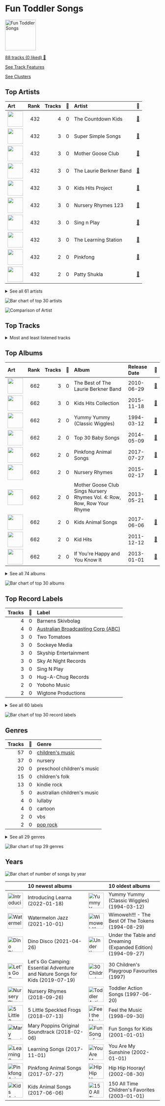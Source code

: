 # Fun Toddler Songs 


<img src="https://mosaic.scdn.co/640/ab67616d00001e0211723f2867f29b2134ae47e4ab67616d00001e023f2034fe03bd77f82505b22fab67616d00001e02753900d289aba6025c30c292ab67616d00001e02bb821140428429af1f89c674" alt="Fun Toddler Songs " width="100" />

[88 tracks (0 liked) 🔗](https://open.spotify.com/playlist/1ogG7mnh0B6FOakC1NSNKF)

[See Track Features](audio_features.md)

[See Clusters](clusters/overview.md)

## Top Artists

| Art | Rank | Tracks | 💚 | Artist | 🔗 |
|:---|---:|---:|---:|:---|:---|
| <img src="https://i.scdn.co/image/ab6761610000e5ebf13231f714ebcea3a7da6743" alt="" width="50" /> | 432 | 4 | 0 | The Countdown Kids | [🔗](https://open.spotify.com/artist/6PZYFmF3PH6cOREAzfXiAL) |
| <img src="https://i.scdn.co/image/ab6761610000e5eb47e877323b9ed3e02aad1499" alt="" width="50" /> | 432 | 3 | 0 | Super Simple Songs | [🔗](https://open.spotify.com/artist/7CdGfkCRgPhElnqy3HPJ4a) |
| <img src="https://i.scdn.co/image/ab6761610000e5eb5f18754304aba19e14838240" alt="" width="50" /> | 432 | 3 | 0 | Mother Goose Club | [🔗](https://open.spotify.com/artist/6h76MLMaPUoWVPC7VnEw86) |
| <img src="https://i.scdn.co/image/ab6761610000e5ebf16b05c7ec0d1f80b3a12bbb" alt="" width="50" /> | 432 | 3 | 0 | The Laurie Berkner Band | [🔗](https://open.spotify.com/artist/6T2pk5T8c4Wi61x1v84sUa) |
| <img src="https://i.scdn.co/image/ab67616d0000b273648517235abb8c05b1b1af3e" alt="" width="50" /> | 432 | 3 | 0 | Kids Hits Project | [🔗](https://open.spotify.com/artist/5crHUpHfUcFlS7t1qVGSRO) |
| <img src="https://i.scdn.co/image/ab6761610000e5eb09566cd2ce988a550b7b40e8" alt="" width="50" /> | 432 | 3 | 0 | Nursery Rhymes 123 | [🔗](https://open.spotify.com/artist/47tuSUJMhsa3twW6wgKdIW) |
| <img src="https://i.scdn.co/image/ab6761610000e5eb8efd802ea5fac650f7cce73b" alt="" width="50" /> | 432 | 3 | 0 | Sing n Play | [🔗](https://open.spotify.com/artist/3at1vTRcH8tM7ZmnGXyiZs) |
| <img src="https://i.scdn.co/image/ab6761610000e5eb35a20cc8b2758ad61efd8ac1" alt="" width="50" /> | 432 | 3 | 0 | The Learning Station | [🔗](https://open.spotify.com/artist/0qIXXh38Do2fvBqiUjiHbm) |
| <img src="https://i.scdn.co/image/ab6761610000e5eb730d0b0210405e82447ca082" alt="" width="50" /> | 432 | 2 | 0 | Pinkfong | [🔗](https://open.spotify.com/artist/7cTXfwpe9peK0UE1bZyIWZ) |
| <img src="https://i.scdn.co/image/ab6761610000e5ebb03a003e3ef063229a401923" alt="" width="50" /> | 432 | 2 | 0 | Patty Shukla | [🔗](https://open.spotify.com/artist/6lQcPZtrhQfbSkXafngUYc) |


<details>
<summary>See all 61 artists</summary>

| Art | Rank | Tracks | 💚 | Artist | 🔗 |
|:---|---:|---:|---:|:---|:---|
| <img src="https://i.scdn.co/image/ab67616d0000b273f920b73d9bd1d38284913976" alt="" width="50" /> | 432 | 2 | 0 | Belle and the Nursery Rhymes Band | [🔗](https://open.spotify.com/artist/6YFrVMB5AEMZ2rB3T0wyUQ) |
| <img src="https://i.scdn.co/image/ab6761610000e5ebe82c764d1aff4c27e78076f4" alt="" width="50" /> | 432 | 2 | 0 | Love to Sing | [🔗](https://open.spotify.com/artist/5dz42IMRAYRfEn0igXDjoz) |
| <img src="https://i.scdn.co/image/f4417e12891c2196a5a4f6147b39c56f88a8cc88" alt="" width="50" /> | 432 | 2 | 0 | Caspar Babypants | [🔗](https://open.spotify.com/artist/4wwj0BGZ6T61LB1jBWdo0n) |
| <img src="https://i.scdn.co/image/ab6761610000e5ebac90c66e02acbb3bdf697d77" alt="" width="50" /> | 432 | 2 | 0 | Toddler Tunes | [🔗](https://open.spotify.com/artist/3uGrMgq7tseqZq7FCjMGnW) |
| <img src="https://i.scdn.co/image/b027d8ba822958b13a3db04309cbd67a200e391f" alt="" width="50" /> | 432 | 2 | 0 | Elizabeth Mitchell | [🔗](https://open.spotify.com/artist/3gBQ1U5dXpRXS6tlbyNTDM) |
| <img src="https://i.scdn.co/image/ab6761610000e5ebf16f319a168a077b8e1f2311" alt="" width="50" /> | 432 | 2 | 0 | The Wiggles | [🔗](https://open.spotify.com/artist/2JY5qzEozvTdogkDTkkOMf) |
| | 432 | 2 | 0 | Anuradha Javeri | [🔗](https://open.spotify.com/artist/2I9JVgirByTBg7g4EHNQh5) |
| <img src="https://i.scdn.co/image/ab6761610000e5eb14ed16382b6c781aa0db51bc" alt="" width="50" /> | 432 | 2 | 0 | The Kiboomers | [🔗](https://open.spotify.com/artist/1qKLikeNYpQFSsDAjg7HpI) |
| <img src="https://i.scdn.co/image/ab67616d0000b273753900d289aba6025c30c292" alt="" width="50" /> | 432 | 2 | 0 | Amy Liz | [🔗](https://open.spotify.com/artist/1bguJ0c7PghwoaLvBIVU3A) |
| <img src="https://i.scdn.co/image/ab6761610000e5ebe7f25223a85137fe8f0250ce" alt="" width="50" /> | 432 | 1 | 0 | Learna | [🔗](https://open.spotify.com/artist/7vo9itWW16G3xxhXzjMJp8) |
| <img src="https://i.scdn.co/image/ab6761610000e5ebd08402625156913c859f18f6" alt="" width="50" /> | 432 | 1 | 0 | Tinsel Town Kids | [🔗](https://open.spotify.com/artist/7ofMbMyqQ9qMUVoFjY7mYi) |
| <img src="https://i.scdn.co/image/ab67616d0000b27377a274592dfe888f5d0d91b7" alt="" width="50" /> | 432 | 1 | 0 | Ray Remesch | [🔗](https://open.spotify.com/artist/7KDvtBzHoXz3snZRFillze) |
| <img src="https://i.scdn.co/image/ab6761610000e5ebbe348971fd64f826e5fba3ac" alt="" width="50" /> | 432 | 1 | 0 | Ukubebe | [🔗](https://open.spotify.com/artist/7AI77HtJjy2Yi1vyqL2Hd8) |
| <img src="https://i.scdn.co/image/ab6761610000e5eb44ea48e298bc588b4c393c88" alt="" width="50" /> | 432 | 1 | 0 | Pancake Manor | [🔗](https://open.spotify.com/artist/6bwjTCySXPwecMWvs9ce5C) |
| <img src="https://i.scdn.co/image/ab6761610000e5eb10001c3aaf4bfc17375a6d18" alt="" width="50" /> | 432 | 1 | 0 | Kira Willey | [🔗](https://open.spotify.com/artist/6GSLe8wDhKFqIPqsB1Ricg) |
| <img src="https://i.scdn.co/image/ab6761610000e5eb75a955fe415fd460bf1bf0f2" alt="" width="50" /> | 432 | 1 | 0 | Jewel | [🔗](https://open.spotify.com/artist/6FbDoZnMBTdhhhLuJBOOqP) |
| <img src="https://i.scdn.co/image/ab6761610000e5eb7658cc772d9b0ade205c83df" alt="" width="50" /> | 432 | 1 | 0 | Old Town School of Folk Music | [🔗](https://open.spotify.com/artist/68xJjwAFcVSDmF9vTlnqi8) |
| <img src="https://i.scdn.co/image/ab6761610000e5eb152227e836c4d9755787e6e2" alt="" width="50" /> | 432 | 1 | 0 | Andy Mason | [🔗](https://open.spotify.com/artist/5uyYI21k0CDifcxUAEsezK) |
| <img src="https://i.scdn.co/image/ab67616d0000b2735bd0232b18b9fa7d22b1c2c2" alt="" width="50" /> | 432 | 1 | 0 | The Jamborees | [🔗](https://open.spotify.com/artist/5fpJ1JmUCDq0xvMuqOoBAo) |
| <img src="https://i.scdn.co/image/ab6761610000e5eb2f41dd07c1bd27f5a088e06a" alt="" width="50" /> | 432 | 1 | 0 | Charlotte Diamond | [🔗](https://open.spotify.com/artist/5W9bmjm0mv5XitfBGynVN1) |
| <img src="https://i.scdn.co/image/ab67616d0000b273dd093004f90f87a286bc0e5e" alt="" width="50" /> | 432 | 1 | 0 | Parachute Express | [🔗](https://open.spotify.com/artist/5ShmqyBAJRFMF0PqVjLYF3) |
| <img src="https://i.scdn.co/image/ab6761610000e5eb328b7b7a5ae20c67c5bc5b02" alt="" width="50" /> | 432 | 1 | 0 | The Paul O'Brien All Stars Band | [🔗](https://open.spotify.com/artist/4yHvX6BSc9IUxGOQLQdEEl) |
| <img src="https://i.scdn.co/image/ab6761610000e5eb4d2194966bdf641f79a2c1ed" alt="" width="50" /> | 432 | 1 | 0 | Music Together | [🔗](https://open.spotify.com/artist/4tP1lAjaYb9szKruOsoL97) |
| <img src="https://i.scdn.co/image/ab6761610000e5eb9ca4a522f389c9b7e0f6c847" alt="" width="50" /> | 432 | 1 | 0 | Barney | [🔗](https://open.spotify.com/artist/4rB5wLJLaXdMrXaYsOYLmK) |
| <img src="https://i.scdn.co/image/ab6761610000e5eb33097ed4821bef8fc408173b" alt="" width="50" /> | 432 | 1 | 0 | Ralph's World | [🔗](https://open.spotify.com/artist/4qIIexaFmYNueu5mnSQnzU) |
| <img src="https://i.scdn.co/image/ab6761610000e5eb5d759665d86e371bf610743c" alt="" width="50" /> | 432 | 1 | 0 | Kidsongs | [🔗](https://open.spotify.com/artist/4kFnO9EhFN74EK1a2UH5ZW) |
| <img src="https://i.scdn.co/image/ab67616d0000b2737b1cbe4a0da3a15c141a21c0" alt="" width="50" /> | 432 | 1 | 0 | Clovercroft Kids | [🔗](https://open.spotify.com/artist/4d8pFJwCoD1mX4wAn7Ax2h) |
| <img src="https://i.scdn.co/image/ab6761610000e5eb979ec96db4b1cb53d284be2b" alt="" width="50" /> | 432 | 1 | 0 | Barbara Milne | [🔗](https://open.spotify.com/artist/4MQPTZi9TH3JNc6yGnLp6x) |
| <img src="https://i.scdn.co/image/ab6761610000e5eb5534cd5a77e934d57222cdd8" alt="" width="50" /> | 432 | 1 | 0 | Rainbow Songs | [🔗](https://open.spotify.com/artist/40TPC7EFk2MCuSBxvRfCOF) |
| <img src="https://i.scdn.co/image/ab6761610000e5ebc1d498ebb0c75ff75aceb161" alt="" width="50" /> | 432 | 1 | 0 | Andrew Holdsworth | [🔗](https://open.spotify.com/artist/3nqYPo90eQVpSZjT4Y85An) |
| <img src="https://i.scdn.co/image/ab67616d0000b273a851cf41d322f5765ae45e48" alt="" width="50" /> | 432 | 1 | 0 | Press Play Picture House | [🔗](https://open.spotify.com/artist/3kkuBZw9vZG5rsZkEvyGhS) |
| <img src="https://i.scdn.co/image/ab6761610000e5eb4a99156ebef2a1624cf4f52e" alt="" width="50" /> | 432 | 1 | 0 | Susie Tallman | [🔗](https://open.spotify.com/artist/3Sz0QcctlhJ47VT4T6Jlm7) |
| <img src="https://i.scdn.co/image/ab6761610000e5eb0c4c95f156575b63c5df86ba" alt="" width="50" /> | 432 | 1 | 0 | Misha Mullov-Abbado | [🔗](https://open.spotify.com/artist/3OSYVINCz3vaPYV4DhvSS7) |
| <img src="https://i.scdn.co/image/ab67616d0000b273c232cb244c6dfa724e8fbf16" alt="" width="50" /> | 432 | 1 | 0 | Mr. Eric | [🔗](https://open.spotify.com/artist/3F8knI7WJLtawIH18mF6xT) |
| <img src="https://i.scdn.co/image/ab6761610000e5eb0e3621bd37fe8a2be942e904" alt="" width="50" /> | 432 | 1 | 0 | David Landau | [🔗](https://open.spotify.com/artist/2xIaXC0ztnAJkUsZWFVSPV) |
| <img src="https://i.scdn.co/image/ab67616d0000b273d80bd51eba94b296fc693108" alt="" width="50" /> | 432 | 1 | 0 | Denise Gagne | [🔗](https://open.spotify.com/artist/2WEehmCcEKeVZWD6qYkXuk) |
| <img src="https://i.scdn.co/image/ab6761610000e5eba4a7011b195068dde2be75ac" alt="" width="50" /> | 432 | 1 | 0 | Children's Music | [🔗](https://open.spotify.com/artist/2UGrkfBLWkaJHsqQOpgYRT) |
| <img src="https://i.scdn.co/image/ab6761610000e5ebc04724201a3cd1a81d7bba05" alt="" width="50" /> | 432 | 1 | 0 | Dave Matthews Band | [🔗](https://open.spotify.com/artist/2TI7qyDE0QfyOlnbtfDo7L) |
| <img src="https://i.scdn.co/image/ab6761610000e5ebf0789cd783c20985ec3deb4e" alt="" width="50" /> | 266 | 1 | 0 | Pharrell Williams | [🔗](https://open.spotify.com/artist/2RdwBSPQiwcmiDo9kixcl8) |
| <img src="https://i.scdn.co/image/ab67616d0000b273f662ae81484b23dabaf67805" alt="" width="50" /> | 432 | 1 | 0 | Muffin Songs | [🔗](https://open.spotify.com/artist/2PHC7cyBiJM9EZ0E8FKcJ4) |
| <img src="https://i.scdn.co/image/ab67616d0000b2739a9ad3a4e4c05e64db75e39b" alt="" width="50" /> | 432 | 1 | 0 | The Cast of Mary Poppins | [🔗](https://open.spotify.com/artist/2AmIbvKGbPqb5vB6e5OoP1) |
| <img src="https://i.scdn.co/image/ab6761610000e5ebd06a3b87787a0eef6eb3adcb" alt="" width="50" /> | 432 | 1 | 0 | Susan Salidor | [🔗](https://open.spotify.com/artist/1yWG6rEJxrAMdIMhpo4L4C) |
| <img src="https://i.scdn.co/image/ab67616d0000b273600e9f48d05d996532436351" alt="" width="50" /> | 432 | 1 | 0 | DanSingKids | [🔗](https://open.spotify.com/artist/1u3XOsgRlZZM0e9T360uNs) |
| <img src="https://i.scdn.co/image/ab67616d0000b2732996bfa298c918fe241392f5" alt="" width="50" /> | 432 | 1 | 0 | Vicky Arlidge | [🔗](https://open.spotify.com/artist/1t8gwZFUoJEM9nhSJxT7ks) |
| <img src="https://i.scdn.co/image/ab6761610000e5ebb0beff9a934956f8390cfee8" alt="" width="50" /> | 432 | 1 | 0 | Justine Clarke | [🔗](https://open.spotify.com/artist/1r6nvWvnqJYcm8kW3cX1zQ) |
| <img src="https://i.scdn.co/image/ab6761610000e5eba702cac685e2e0433fb884c8" alt="" width="50" /> | 432 | 1 | 0 | Nursery Rhymes Band | [🔗](https://open.spotify.com/artist/1hhxuU75sJtitW71UWiCAP) |
| <img src="https://i.scdn.co/image/ab6761610000e5ebf54ff9f31e7686f6683c4f62" alt="" width="50" /> | 432 | 1 | 0 | Bounce Patrol | [🔗](https://open.spotify.com/artist/1S9SPfRo9eyxOcyfUGC2Tm) |
| <img src="https://i.scdn.co/image/ab67616d0000b2739df742dcaf9b79edad9009d0" alt="" width="50" /> | 432 | 1 | 0 | The Tokens | [🔗](https://open.spotify.com/artist/1GAJzApRTMmYZ9EjQ91VOy) |
| <img src="https://i.scdn.co/image/ab6761610000e5ebfe5fe89a93c9592b4c85d6f5" alt="" width="50" /> | 432 | 1 | 0 | Little Baby Bum Nursery Rhyme Friends | [🔗](https://open.spotify.com/artist/0lFDQOEK5OwsyPXb1aWJzY) |
| <img src="https://i.scdn.co/image/ab6761610000e5eb4db9929d8ea49e64574e4071" alt="" width="50" /> | 432 | 1 | 0 | Play School | [🔗](https://open.spotify.com/artist/0gkeMf1I9r5U5Hne19vr9A) |
| <img src="https://i.scdn.co/image/ab67616d0000b27372444ddcc6bcf20f45c76a81" alt="" width="50" /> | 432 | 1 | 0 | Cedarmont Kids | [🔗](https://open.spotify.com/artist/0MCU2OpgnSB7rm5UPUMHgt) |

</details>


![Bar chart of top 30 artists](../../images/playlists/fun_toddler_songs_/artists.png)

![Comparison of Artist](../../images/playlists/fun_toddler_songs_/artists_comparison.png)

## Top Tracks




<details>
<summary>Most and least listened tracks</summary>

| Rank | ​ | Most listened tracks | Rank | ​​ | Least listened tracks |
|---:|:---|:---|---:|:---|:---|
| 1010 | <img src="https://i.scdn.co/image/ab67616d0000b27315da17f21f746eefc8c7265b" alt="The Best of The Laurie Berkner Band" width="50" /> | The Goldfish | 1010 | <img src="https://i.scdn.co/image/ab67616d0000b2734a31c4e579480224900a1692" alt="Children&#x27;s Songs, A Collection of Childhood Favorites" width="50" /> | I've Been Working on the Railroad |
| 1010 | <img src="https://i.scdn.co/image/ab67616d0000b273ee857d39aa55c1a3123848e9" alt="30 Children&#x27;s Playgroup Favourites" width="50" /> | I'm A Little Teapot | 1010 | <img src="https://i.scdn.co/image/ab67616d0000b27315da17f21f746eefc8c7265b" alt="The Best of The Laurie Berkner Band" width="50" /> | Bumblebee (Buzz Buzz) |
| 1010 | <img src="https://i.scdn.co/image/ab67616d0000b2734272f7b7128452832df8ff94" alt="Top 30 Baby Songs" width="50" /> | Frere Jacques | 1010 | <img src="https://i.scdn.co/image/ab67616d0000b273753900d289aba6025c30c292" alt="Kid Hits" width="50" /> | Slippery Fish |
| 1010 | <img src="https://i.scdn.co/image/ab67616d0000b2731864654f5f0c5d7e4856a259" alt="Adventures in Pre-School Dance, Vol. 1" width="50" /> | Tiptoe, Gallop or March | 1010 | <img src="https://i.scdn.co/image/ab67616d0000b273dd093004f90f87a286bc0e5e" alt="Feel the Music" width="50" /> | Put Your Finger On |
| 1010 | <img src="https://i.scdn.co/image/ab67616d0000b273024d2a8b825e7bac9aeb460c" alt="Sounds Like Fun by Barbara Milne" width="50" /> | Letter Sounds (apple apple aaa) | 1010 | <img src="https://i.scdn.co/image/ab67616d0000b2730143fb7ea0ba17925f883503" alt="More Songs for Kids: Classic Children&#x27;s Music" width="50" /> | Daddy Finger (The Finger Family) |
| 1010 | <img src="https://i.scdn.co/image/ab67616d0000b273240bd30355c4a91793e81f49" alt="Ralph&#x27;s World" width="50" /> | Drivin' in My Car | 1010 | <img src="https://i.scdn.co/image/ab67616d0000b273564355697d4900b7b24049e5" alt="Everybody Likes Pizza! A Kids Album" width="50" /> | Shake Your Sillies Out |
| 1010 | <img src="https://i.scdn.co/image/ab67616d0000b273364ef006af153fc0f5de965a" alt="Kids Animal Songs" width="50" /> | We're Going to the Zoo | 1010 | <img src="https://i.scdn.co/image/ab67616d0000b273c232cb244c6dfa724e8fbf16" alt="The Big Silly with Mr.Eric" width="50" /> | Pete the Cat and His White Shoes (Story Song) |
| 1010 | <img src="https://i.scdn.co/image/ab67616d0000b273ff067d4d02fbe43bfc0a0a97" alt="You Are My Sunshine" width="50" /> | You Are My Sunshine (Version 1) | 1010 | <img src="https://i.scdn.co/image/ab67616d0000b273ab33167ebb1f8eb3d6ec6ed5" alt="150 All Time Children&#x27;s Favorites" width="50" /> | The Wheels on the Bus Go Round and Round |
| 1010 | <img src="https://i.scdn.co/image/ab67616d0000b273f3ae6eda125e71a5c6ee0b7e" alt="5 Little Speckled Frogs" width="50" /> | 5 Little Speckled Frogs | 1010 | <img src="https://i.scdn.co/image/ab67616d0000b27311723f2867f29b2134ae47e4" alt="Pinkfong Animal Songs" width="50" /> | Animals Sound Fun |
| 1010 | <img src="https://i.scdn.co/image/ab67616d0000b27315da17f21f746eefc8c7265b" alt="The Best of The Laurie Berkner Band" width="50" /> | We Are The Dinosaurs | 1010 | <img src="https://i.scdn.co/image/ab67616d0000b2736d6b079c576fa1983dc3abb9" alt="DansingKids: Growing through music" width="50" /> | If you are happy and you know it |

</details>

## Top Albums



| Art | Rank | Tracks | 💚 | Album | Release Date | 🔗 |
|:---|---:|---:|---:|:---|:---|:---|
| <img src="https://i.scdn.co/image/ab67616d0000b27315da17f21f746eefc8c7265b" alt="" width="50" /> | 662 | 3 | 0 | The Best of The Laurie Berkner Band | 2010-06-29 | [🔗](https://open.spotify.com/album/7elEglYu8DF6c62vrwQNHB) |
| <img src="https://i.scdn.co/image/ab67616d0000b273648517235abb8c05b1b1af3e" alt="" width="50" /> | 662 | 3 | 0 | Kids Hits Collection | 2015-11-18 | [🔗](https://open.spotify.com/album/7FSFdyif4fkGcZlvx7VrRx) |
| <img src="https://i.scdn.co/image/ab67616d0000b273687e08fc0fdf2e7a72d53db8" alt="" width="50" /> | 662 | 2 | 0 | Yummy Yummy (Classic Wiggles) | 1994-03-12 | [🔗](https://open.spotify.com/album/2rLBCRdpYyPeCpm5hYrWtt) |
| <img src="https://i.scdn.co/image/ab67616d0000b2734272f7b7128452832df8ff94" alt="" width="50" /> | 662 | 2 | 0 | Top 30 Baby Songs | 2014-05-09 | [🔗](https://open.spotify.com/album/5Obb6WdYPpNErfM33fcrn0) |
| <img src="https://i.scdn.co/image/ab67616d0000b27311723f2867f29b2134ae47e4" alt="" width="50" /> | 662 | 2 | 0 | Pinkfong Animal Songs | 2017-07-27 | [🔗](https://open.spotify.com/album/1S7mumn7D4riEX2gVWYgPO) |
| <img src="https://i.scdn.co/image/ab67616d0000b273f920b73d9bd1d38284913976" alt="" width="50" /> | 662 | 2 | 0 | Nursery Rhymes | 2015-02-17 | [🔗](https://open.spotify.com/album/4xIdNaRkdvnnRa0EdvMiQ0) |
| <img src="https://i.scdn.co/image/ab67616d0000b273f73e9ac8e2bfcd29de478a5b" alt="" width="50" /> | 662 | 2 | 0 | Mother Goose Club Sings Nursery Rhymes Vol. 4: Row, Row, Row Your Rhyme | 2013-05-21 | [🔗](https://open.spotify.com/album/1j268hisybBFDdSwuYbD30) |
| <img src="https://i.scdn.co/image/ab67616d0000b273364ef006af153fc0f5de965a" alt="" width="50" /> | 662 | 2 | 0 | Kids Animal Songs | 2017-06-06 | [🔗](https://open.spotify.com/album/7EOzgGT8H5585eWRTD41mV) |
| <img src="https://i.scdn.co/image/ab67616d0000b273753900d289aba6025c30c292" alt="" width="50" /> | 662 | 2 | 0 | Kid Hits | 2011-12-12 | [🔗](https://open.spotify.com/album/3eEFhktny6sy2XXwxp1pZJ) |
| <img src="https://i.scdn.co/image/ab67616d0000b273d43d503db3d6dd15127b403a" alt="" width="50" /> | 662 | 2 | 0 | If You're Happy and You Know It | 2013-01-01 | [🔗](https://open.spotify.com/album/4ifLp9U7X5BLo1HowExGss) |


<details>
<summary>See all 74 albums</summary>

| Art | Rank | Tracks | 💚 | Album | Release Date | 🔗 |
|:---|---:|---:|---:|:---|:---|:---|
| <img src="https://i.scdn.co/image/ab67616d0000b273ab33167ebb1f8eb3d6ec6ed5" alt="" width="50" /> | 662 | 2 | 0 | 150 All Time Children's Favorites | 2003-01-01 | [🔗](https://open.spotify.com/album/2LNPciMcwVbgqHsP4FRj6v) |
| <img src="https://i.scdn.co/image/ab67616d0000b273374947dbb95010fd96b45a8a" alt="" width="50" /> | 662 | 2 | 0 | 11 Nursery Rhymes and Songs | 2013-06-14 | [🔗](https://open.spotify.com/album/2rdgJ7cbYy3zZQDqxlQ6oE) |
| <img src="https://i.scdn.co/image/ab67616d0000b273ff067d4d02fbe43bfc0a0a97" alt="" width="50" /> | 662 | 1 | 0 | You Are My Sunshine | 2002-01-01 | [🔗](https://open.spotify.com/album/7jxHX5gjHedHa2vTAZSPfY) |
| <img src="https://i.scdn.co/image/ab67616d0000b2732e98ac353bde1480e5be8721" alt="" width="50" /> | 662 | 1 | 0 | You Are My Little Bird | 2006-08-29 | [🔗](https://open.spotify.com/album/4GYfEguWQPqdBpFO1XC1eB) |
| <img src="https://i.scdn.co/image/ab67616d0000b2739df742dcaf9b79edad9009d0" alt="" width="50" /> | 662 | 1 | 0 | Wimoweh!!! - The Best Of The Tokens | 1994-08-29 | [🔗](https://open.spotify.com/album/6NBox81OQox7U4I0hZB9t0) |
| <img src="https://i.scdn.co/image/ab67616d0000b27340d558d041fba6cb638f2da7" alt="" width="50" /> | 662 | 1 | 0 | Wiggle It! | 2013-05-31 | [🔗](https://open.spotify.com/album/6Ir95G9kmDceHbOPeZUM9U) |
| <img src="https://i.scdn.co/image/ab67616d0000b273c1efa5760220407addd0efa9" alt="" width="50" /> | 662 | 1 | 0 | When You Are One! | 2012-10-22 | [🔗](https://open.spotify.com/album/4r4L2MZb1SaAkb52YNxDPn) |
| <img src="https://i.scdn.co/image/ab67616d0000b2739b8874f932ff57880d20be3b" alt="" width="50" /> | 662 | 1 | 0 | Watermelon Jazz | 2021-10-01 | [🔗](https://open.spotify.com/album/6jk32J1pR2R9KjgZdSayUM) |
| <img src="https://i.scdn.co/image/ab67616d0000b273c02e83214736aa2068c61754" alt="" width="50" /> | 662 | 1 | 0 | Under the Table and Dreaming (Expanded Edition) | 1994-09-27 | [🔗](https://open.spotify.com/album/1Iraf3Q7P5GtHS9Un3HPDN) |
| <img src="https://i.scdn.co/image/ab67616d0000b2734062dcfa17a0b15cdbfc9d50" alt="" width="50" /> | 662 | 1 | 0 | Twinkle Twinkle Little Star & More Kids Songs | 2017-03-24 | [🔗](https://open.spotify.com/album/5x1G4XCXE1i9021srH6cQg) |
| <img src="https://i.scdn.co/image/ab67616d0000b27372444ddcc6bcf20f45c76a81" alt="" width="50" /> | 662 | 1 | 0 | Toddler Action Songs | 1997-06-20 | [🔗](https://open.spotify.com/album/4LOfihzuxh5L2NqaMN02yj) |
| <img src="https://i.scdn.co/image/ab67616d0000b2735bd0232b18b9fa7d22b1c2c2" alt="" width="50" /> | 662 | 1 | 0 | The Wheels On the Bus | 2011-07-01 | [🔗](https://open.spotify.com/album/1iuZ8H27OlJPyjnQXaUftG) |
| <img src="https://i.scdn.co/image/ab67616d0000b2735df9aa03a61596a16e4eba2d" alt="" width="50" /> | 662 | 1 | 0 | The Merry Goes Round | 2011-09-27 | [🔗](https://open.spotify.com/album/2iGUa49fMqANZXcyDlG7cQ) |
| <img src="https://i.scdn.co/image/ab67616d0000b273911ba2a1e180664986182723" alt="" width="50" /> | 662 | 1 | 0 | The Chicken Dance and Other Silly Songs | 2013-01-01 | [🔗](https://open.spotify.com/album/6uDInUcLuJElPuuW5kAKtZ) |
| <img src="https://i.scdn.co/image/ab67616d0000b273c232cb244c6dfa724e8fbf16" alt="" width="50" /> | 662 | 1 | 0 | The Big Silly with Mr.Eric | 2006-01-01 | [🔗](https://open.spotify.com/album/6WrsrYbYYUNVuIJNS8iL5W) |
| <img src="https://i.scdn.co/image/ab67616d0000b273aa654810aef743421cf9946c" alt="" width="50" /> | 662 | 1 | 0 | The Bath Song & More Kids Songs | 2017-03-24 | [🔗](https://open.spotify.com/album/5NCGJqs3KjGNEvSFwsfmYn) |
| <img src="https://i.scdn.co/image/ab67616d0000b273ca406921b7c1229dc1552d6b" alt="" width="50" /> | 662 | 1 | 0 | Start Singing With Barney | 2003-05-30 | [🔗](https://open.spotify.com/album/7v0TluAW6ljW8xzgQP0yyK) |
| <img src="https://i.scdn.co/image/ab67616d0000b273024d2a8b825e7bac9aeb460c" alt="" width="50" /> | 662 | 1 | 0 | Sounds Like Fun by Barbara Milne | 2010-08-17 | [🔗](https://open.spotify.com/album/47sxgesT4JUa5XH9GXHoQ6) |
| <img src="https://i.scdn.co/image/ab67616d0000b273e3caaf7f5b105c98e1d400f1" alt="" width="50" /> | 662 | 1 | 0 | Songs for Wiggleworms | 2004-05-11 | [🔗](https://open.spotify.com/album/4bTD53mtiKyg7wiiHaGxqa) |
| <img src="https://i.scdn.co/image/ab67616d0000b273691e5a79e20bc44553592107" alt="" width="50" /> | 662 | 1 | 0 | Songs for Kids: Classic Children's Music | 2016-03-01 | [🔗](https://open.spotify.com/album/1UQoOLZVLfq3Gbkz5Gca7I) |
| <img src="https://i.scdn.co/image/ab67616d0000b27345cd578c273e270366963a6e" alt="" width="50" /> | 662 | 1 | 0 | Sing and Learn, Vol. 2 - A Collection of Action Songs to Help Little Ones Learn and Develop | 2011-12-01 | [🔗](https://open.spotify.com/album/1Rg9m2xpwB2zrsOPyCXEOG) |
| <img src="https://i.scdn.co/image/ab67616d0000b2731dddad9e3c2844838685db39" alt="" width="50" /> | 662 | 1 | 0 | Sing Along! | 2011-08-16 | [🔗](https://open.spotify.com/album/6tFVwNrOsPIeRYRfuvVfsy) |
| <img src="https://i.scdn.co/image/ab67616d0000b273240bd30355c4a91793e81f49" alt="" width="50" /> | 662 | 1 | 0 | Ralph's World | 2015-07-06 | [🔗](https://open.spotify.com/album/5wKoYzvE2R6xGvbw5tkWQa) |
| <img src="https://i.scdn.co/image/ab67616d0000b2737f8ef33b4311e70bc35f958f" alt="" width="50" /> | 662 | 1 | 0 | Play with Me, Sing Along! | 2012-10-12 | [🔗](https://open.spotify.com/album/0PGKxxYVEpD1jSlr3ipoPZ) |
| <img src="https://i.scdn.co/image/ab67616d0000b273fb74f3884c23a8bf60b73ac9" alt="" width="50" /> | 662 | 1 | 0 | Pancake Manor | 2012-09-11 | [🔗](https://open.spotify.com/album/6SCnHCUmOHe77UlUouWyrO) |
| <img src="https://i.scdn.co/image/ab67616d0000b2735428ce983216eb1c07b4735b" alt="" width="50" /> | 662 | 1 | 0 | Nursery Rhymes: Hooplakidz, Vol. 3 | 2013-11-20 | [🔗](https://open.spotify.com/album/3utcuPqvjNtd6ikrLTCh4Q) |
| <img src="https://i.scdn.co/image/ab67616d0000b2734410bfa955dff7a3bf84dc78" alt="" width="50" /> | 662 | 1 | 0 | Nursery Rhymes: Hooplakidz, Vol. 1 | 2013-11-19 | [🔗](https://open.spotify.com/album/5zFVlA3FvUF0IV5tGBccVO) |
| <img src="https://i.scdn.co/image/ab67616d0000b2732d59acad67465ad6de01a769" alt="" width="50" /> | 662 | 1 | 0 | Nursery Rhymes Classics | 2016-08-28 | [🔗](https://open.spotify.com/album/72vvkjRrkR6mmvGppIwxGV) |
| <img src="https://i.scdn.co/image/ab67616d0000b27335c275e7147f442294d69969" alt="" width="50" /> | 662 | 1 | 0 | Nursery Rhymes | 2018-09-26 | [🔗](https://open.spotify.com/album/0h027UmMZqwOB0z8S9LUb1) |
| <img src="https://i.scdn.co/image/ab67616d0000b273d80bd51eba94b296fc693108" alt="" width="50" /> | 662 | 1 | 0 | Musicplay Grade 1 Greatest Hits (Part 2) | 2011-06-17 | [🔗](https://open.spotify.com/album/4hUcJPkR7ClP5NgVAhmqeE) |
| <img src="https://i.scdn.co/image/ab67616d0000b273c0dbda78591899579d2c9f7c" alt="" width="50" /> | 662 | 1 | 0 | Music Together Family Favorites | 2007-10-29 | [🔗](https://open.spotify.com/album/5j4KKoFx43COarCFybOCpJ) |
| <img src="https://i.scdn.co/image/ab67616d0000b27337cf28b84d76e1a84624ce1c" alt="" width="50" /> | 662 | 1 | 0 | Mother Goose Club Sings Nursery Rhymes Vol. 1 | 2011-04-28 | [🔗](https://open.spotify.com/album/79hTHRJbDctpb2CfjHRoGQ) |
| <img src="https://i.scdn.co/image/ab67616d0000b2730143fb7ea0ba17925f883503" alt="" width="50" /> | 662 | 1 | 0 | More Songs for Kids: Classic Children's Music | 2017-01-27 | [🔗](https://open.spotify.com/album/5e8l68LDHcqtFTDLTlp6ZT) |
| <img src="https://i.scdn.co/image/ab67616d0000b2739a9ad3a4e4c05e64db75e39b" alt="" width="50" /> | 662 | 1 | 0 | Mary Poppins Original Soundtrack | 2018-02-06 | [🔗](https://open.spotify.com/album/3NYz9TiJF3HYTG80Lg2F6V) |
| <img src="https://i.scdn.co/image/ab67616d0000b273a80af593612dc1ffca3c02f3" alt="" width="50" /> | 662 | 1 | 0 | Little Day Out | 2012-09-07 | [🔗](https://open.spotify.com/album/58okeqCzf72cBXDX701j3E) |
| <img src="https://i.scdn.co/image/ab67616d0000b273b23599e63d5ae792bb132085" alt="" width="50" /> | 662 | 1 | 0 | Let's Go Camping: Essential Adventure and Nature Songs for Kids | 2019-07-19 | [🔗](https://open.spotify.com/album/5tLdZ6dBVyHDym69u0cKWy) |
| <img src="https://i.scdn.co/image/ab67616d0000b273f105cfb5b340382f74ea7099" alt="" width="50" /> | 662 | 1 | 0 | Learning Songs | 2017-11-01 | [🔗](https://open.spotify.com/album/3jMQX3qGGQO2AOoocpdoaG) |
| <img src="https://i.scdn.co/image/ab67616d0000b27373faccd9bf217d899d34a273" alt="" width="50" /> | 662 | 1 | 0 | Kidsongs: The 50 Greatest Animal Songs | 2011-08-31 | [🔗](https://open.spotify.com/album/34agSIEz7EoBr7SskOn1Ba) |
| <img src="https://i.scdn.co/image/ab67616d0000b2739f7097aa78c89e51421d88bd" alt="" width="50" /> | 662 | 1 | 0 | Kids and Kitties | 2005-02-11 | [🔗](https://open.spotify.com/album/5dO917ENOex3W1RnneH0wv) |
| <img src="https://i.scdn.co/image/ab67616d0000b27320052ea0d1fb8deb29e24868" alt="" width="50" /> | 662 | 1 | 0 | Introducing Learna | 2022-01-18 | [🔗](https://open.spotify.com/album/08mGdJOA9PFzcvtyUZFUg5) |
| <img src="https://i.scdn.co/image/ab67616d0000b2739c417922b742debb5ec454c8" alt="" width="50" /> | 662 | 1 | 0 | I FOUND YOU! | 2013-01-15 | [🔗](https://open.spotify.com/album/5cgca90mQ014PmAoEOkxbF) |
| <img src="https://i.scdn.co/image/ab67616d0000b273e08487ae8dc15da123fbb110" alt="" width="50" /> | 662 | 1 | 0 | Hip Hip Hooray! | 2002-08-30 | [🔗](https://open.spotify.com/album/4aDYB3OlOy3vHVC2DVhx7o) |
| <img src="https://i.scdn.co/image/ab67616d0000b273e8107e6d9214baa81bb79bba" alt="" width="50" /> | 662 | 1 | 0 | G I R L | 2014-03-03 | [🔗](https://open.spotify.com/album/0lrmy4pJINsFzycJvttX2W) |
| <img src="https://i.scdn.co/image/ab67616d0000b273a6079f689f4f8f2dae7e1b4a" alt="" width="50" /> | 662 | 1 | 0 | Fun Songs for Kids | 2001-01-01 | [🔗](https://open.spotify.com/album/3l5NKqOZFYoXX357okAjBh) |
| <img src="https://i.scdn.co/image/ab67616d0000b273dd093004f90f87a286bc0e5e" alt="" width="50" /> | 662 | 1 | 0 | Feel the Music | 1998-09-30 | [🔗](https://open.spotify.com/album/2uSEzsfvDuz7ZVTI1ipyaG) |
| <img src="https://i.scdn.co/image/ab67616d0000b2737b1cbe4a0da3a15c141a21c0" alt="" width="50" /> | 662 | 1 | 0 | Father Abraham | 2014-08-05 | [🔗](https://open.spotify.com/album/1gACCruOxY7AwRC21sl1ce) |
| <img src="https://i.scdn.co/image/ab67616d0000b273564355697d4900b7b24049e5" alt="" width="50" /> | 662 | 1 | 0 | Everybody Likes Pizza! A Kids Album | 2007-08-07 | [🔗](https://open.spotify.com/album/7eFFX2TmNyZqEOtddzwDsj) |
| <img src="https://i.scdn.co/image/ab67616d0000b273a851cf41d322f5765ae45e48" alt="" width="50" /> | 662 | 1 | 0 | Dino Disco | 2021-04-26 | [🔗](https://open.spotify.com/album/2fpTIAfd6o4PHZWRLWROwk) |
| <img src="https://i.scdn.co/image/ab67616d0000b2736d6b079c576fa1983dc3abb9" alt="" width="50" /> | 662 | 1 | 0 | DansingKids: Growing through music | 2014-12-01 | [🔗](https://open.spotify.com/album/4NZFHJIORiv7aY565QWAKO) |
| <img src="https://i.scdn.co/image/ab67616d0000b2733be3161cd2829aab3c24d46a" alt="" width="50" /> | 662 | 1 | 0 | Dance for the Sun: Yoga Songs for Kids | 2006-01-03 | [🔗](https://open.spotify.com/album/4JPicsqmJZFZ1zJE05nSuo) |
| <img src="https://i.scdn.co/image/ab67616d0000b273ee6413ab6464ecc3ad88429b" alt="" width="50" /> | 662 | 1 | 0 | Come And Make A Circle: Twenty Terrific Songs For Kids And Teachers | 2004-02-27 | [🔗](https://open.spotify.com/album/0dYxuXTk8vHeGRvOkLbkHm) |
| <img src="https://i.scdn.co/image/ab67616d0000b27358103f1bf8fd8cc240a55541" alt="" width="50" /> | 662 | 1 | 0 | Classic Nursery Rhymes: 12 Favourite Nursery Rhymes and Children’s Songs | 2016-09-05 | [🔗](https://open.spotify.com/album/2rGvwnbwK4Br4ZYbcFKMbr) |
| <img src="https://i.scdn.co/image/ab67616d0000b2734a31c4e579480224900a1692" alt="" width="50" /> | 662 | 1 | 0 | Children's Songs, A Collection of Childhood Favorites | 2011-05-18 | [🔗](https://open.spotify.com/album/2hpCXcI0vyikYLQpkpxEi8) |
| <img src="https://i.scdn.co/image/ab67616d0000b273a867b723bb69f302ee08ae92" alt="" width="50" /> | 662 | 1 | 0 | Children's Favourites | 2015 | [🔗](https://open.spotify.com/album/04LH3NpVaMKZYWhEZJuNcx) |
| <img src="https://i.scdn.co/image/ab67616d0000b2731864654f5f0c5d7e4856a259" alt="" width="50" /> | 662 | 1 | 0 | Adventures in Pre-School Dance, Vol. 1 | 2015-10-16 | [🔗](https://open.spotify.com/album/4jDXGxp9wU1KaIPziISkQX) |
| <img src="https://i.scdn.co/image/ab67616d0000b273bbc2c30740cdaf0f294a786f" alt="" width="50" /> | 662 | 1 | 0 | Abc Phonics Song | 2012-09-03 | [🔗](https://open.spotify.com/album/4cNNe5IYhsrsio1Xh9jEVN) |
| <img src="https://i.scdn.co/image/ab67616d0000b27377a274592dfe888f5d0d91b7" alt="" width="50" /> | 662 | 1 | 0 | A Tooty Ta (Tootie Ta) | 2013-07-16 | [🔗](https://open.spotify.com/album/5OzJYw12AH3fIkyraCU7ov) |
| <img src="https://i.scdn.co/image/ab67616d0000b273f662ae81484b23dabaf67805" alt="" width="50" /> | 662 | 1 | 0 | 70 Best Kids Songs with Muffin Songs | 2015-10-12 | [🔗](https://open.spotify.com/album/37BC0FprChk9gFvr2RBw5d) |
| <img src="https://i.scdn.co/image/ab67616d0000b273c0d5da197b57538b8e8f8f2c" alt="" width="50" /> | 662 | 1 | 0 | 7 Days of the Week | 2012-01-21 | [🔗](https://open.spotify.com/album/2FfXj8H2lGXuVpYeQg08xL) |
| <img src="https://i.scdn.co/image/ab67616d0000b273f3ae6eda125e71a5c6ee0b7e" alt="" width="50" /> | 662 | 1 | 0 | 5 Little Speckled Frogs | 2018-07-13 | [🔗](https://open.spotify.com/album/4trylpAhbmQ36mC74ccQEJ) |
| <img src="https://i.scdn.co/image/ab67616d0000b2739bff255e256fa9396b1e3ffb" alt="" width="50" /> | 662 | 1 | 0 | 5 Little Ducks | 2012-01-22 | [🔗](https://open.spotify.com/album/2Joy9acQCtY5JeU9WyiQia) |
| <img src="https://i.scdn.co/image/ab67616d0000b2733965b3d687598be07ada78a5" alt="" width="50" /> | 662 | 1 | 0 | 30 Pre-School Kid Songs - Fun and Silly | 2014 | [🔗](https://open.spotify.com/album/4w9fHZXXLJKoBO55vhTLg8) |
| <img src="https://i.scdn.co/image/ab67616d0000b273ee857d39aa55c1a3123848e9" alt="" width="50" /> | 662 | 1 | 0 | 30 Children's Playgroup Favourites | 1997 | [🔗](https://open.spotify.com/album/5vQmTO1D45DMUfSR3wOh1B) |
| <img src="https://i.scdn.co/image/ab67616d0000b2730df656fb9f586ed9242200a0" alt="" width="50" /> | 662 | 1 | 0 | 10 Carrot Diamond | 2006-05-23 | [🔗](https://open.spotify.com/album/2knTyfH0t9RQdQt7ovSvcy) |

</details>


![Bar chart of top 30 albums](../../images/playlists/fun_toddler_songs_/albums.png)

## Top Record Labels

| Tracks | 💚 | Label |
|---:|---:|:---|
| 4 | 0 | Barnens Skivbolag |
| 4 | 0 | [Australian Broadcasting Corp (ABC)](../../labels/australian_broadcasting_corp_(abc)/overview.md) |
| 3 | 0 | Two Tomatoes |
| 3 | 0 | Sockeye Media |
| 3 | 0 | Skyship Entertainment |
| 3 | 0 | Sky At Night Records |
| 3 | 0 | Sing N Play |
| 3 | 0 | Hug-A-Chug Records |
| 2 | 0 | Yoboho Music |
| 2 | 0 | Wigtone Productions |


<details>
<summary>See all 60 labels</summary>

| Tracks | 💚 | Label |
|---:|---:|:---|
| 2 | 0 | Smart Study Co. |
| 2 | 0 | My Digital Touch |
| 2 | 0 | Madacy Special Products |
| 2 | 0 | Love to Sing |
| 2 | 0 | Lindstein Music |
| 2 | 0 | Kiboomu |
| 2 | 0 | Aurora Elephant Music |
| 2 | 0 | 568073 Records DK2 |
| 1 | 0 | eFlashApps |
| 1 | 0 | Whole World Media Group |
| 1 | 0 | Waterdog Records |
| 1 | 0 | Vicky Arlidge |
| 1 | 0 | Vex |
| 1 | 0 | Ukubebe |
| 1 | 0 | Trio Lane Records |
| 1 | 0 | Together Again Video Productions |
| 1 | 0 | Tinsel Town Records |
| 1 | 0 | Themes & Variations |
| 1 | 0 | The Orchard |
| 1 | 0 | Susan Salidor |
| 1 | 0 | Smithsonian Folkways Recordings |
| 1 | 0 | Rock Me Baby Records |
| 1 | 0 | Revolver Records |
| 1 | 0 | Rainbow Songs Inc. |
| 1 | 0 | REIMAGINED RECORDINGS |
| 1 | 0 | [RCA Records Label](../../labels/rca_records_label/overview.md) |
| 1 | 0 | Pancake Manor |
| 1 | 0 | Music Together® |
| 1 | 0 | Muffin Songs |
| 1 | 0 | Mr. Eric |
| 1 | 0 | Moonbug Entertainment |
| 1 | 0 | Madacy Kids |
| 1 | 0 | Little Bird Records |
| 1 | 0 | Jumping Jack |
| 1 | 0 | Indie Pool |
| 1 | 0 | Handsome Money Music |
| 1 | 0 | HIT Entertainment |
| 1 | 0 | Fireflies Records |
| 1 | 0 | Farmers of Light Music |
| 1 | 0 | Dockland Music |
| 1 | 0 | David Landau |
| 1 | 0 | DansingKids |
| 1 | 0 | [Columbia](../../labels/columbia/overview.md) |
| 1 | 0 | Bounce Patrol |
| 1 | 0 | Billboard Studio |
| 1 | 0 | Benson |
| 1 | 0 | Barbara Milne |
| 1 | 0 | Bama Rags Recordings |
| 1 | 0 | Arkbo Music Publishing |
| 1 | 0 | Andy Mason |

</details>


![Bar chart of top 30 record labels](../../images/playlists/fun_toddler_songs_/labels.png)

## Genres

| Tracks | 💚 | Genre |
|---:|---:|:---|
| 57 | 0 | [children's music](../../genres/children_s_music/overview.md) |
| 37 | 0 | nursery |
| 20 | 0 | preschool children's music |
| 15 | 0 | children's folk |
| 13 | 0 | kindie rock |
| 5 | 0 | australian children's music |
| 4 | 0 | lullaby |
| 4 | 0 | cartoon |
| 2 | 0 | vbs |
| 2 | 0 | [pop rock](../../genres/pop_rock/overview.md) |


<details>
<summary>See all 29 genres</summary>

| Tracks | 💚 | Genre |
|---:|---:|:---|
| 2 | 0 | nz children's music |
| 2 | 0 | kids dance party |
| 2 | 0 | dong-yo |
| 2 | 0 | british children's music |
| 1 | 0 | sunshine pop |
| 1 | 0 | [singer-songwriter](../../genres/singer-songwriter/overview.md) |
| 1 | 0 | [pop](../../genres/pop/overview.md) |
| 1 | 0 | [permanent wave](../../genres/permanent_wave/overview.md) |
| 1 | 0 | [neo mellow](../../genres/neo_mellow/overview.md) |
| 1 | 0 | [lilith](../../genres/lilith/overview.md) |
| 1 | 0 | language |
| 1 | 0 | jam band |
| 1 | 0 | ectofolk |
| 1 | 0 | dutch musical |
| 1 | 0 | doo-wop |
| 1 | 0 | [dance pop](../../genres/dance_pop/overview.md) |
| 1 | 0 | canadian children's music |
| 1 | 0 | ballet class |
| 1 | 0 | alaska indie |

</details>


![Bar chart of top 29 genres](../../images/playlists/fun_toddler_songs_/genres.png)

## Years



![Bar chart of number of songs by year](../../images/playlists/fun_toddler_songs_/years.png)

| ​ | 10 newest albums | ​​ | 10 oldest albums |
|:---|:---|:---|:---|
| <img src="https://i.scdn.co/image/ab67616d0000b27320052ea0d1fb8deb29e24868" alt="Introducing Learna" width="50" /> | Introducing Learna (2022-01-18) | <img src="https://i.scdn.co/image/ab67616d0000b273687e08fc0fdf2e7a72d53db8" alt="Yummy Yummy (Classic Wiggles)" width="50" /> | Yummy Yummy (Classic Wiggles) (1994-03-12) |
| <img src="https://i.scdn.co/image/ab67616d0000b2739b8874f932ff57880d20be3b" alt="Watermelon Jazz" width="50" /> | Watermelon Jazz (2021-10-01) | <img src="https://i.scdn.co/image/ab67616d0000b2739df742dcaf9b79edad9009d0" alt="Wimoweh!!! - The Best Of The Tokens" width="50" /> | Wimoweh!!! - The Best Of The Tokens (1994-08-29) |
| <img src="https://i.scdn.co/image/ab67616d0000b273a851cf41d322f5765ae45e48" alt="Dino Disco" width="50" /> | Dino Disco (2021-04-26) | <img src="https://i.scdn.co/image/ab67616d0000b273c02e83214736aa2068c61754" alt="Under the Table and Dreaming (Expanded Edition)" width="50" /> | Under the Table and Dreaming (Expanded Edition) (1994-09-27) |
| <img src="https://i.scdn.co/image/ab67616d0000b273b23599e63d5ae792bb132085" alt="Let&#x27;s Go Camping: Essential Adventure and Nature Songs for Kids" width="50" /> | Let's Go Camping: Essential Adventure and Nature Songs for Kids (2019-07-19) | <img src="https://i.scdn.co/image/ab67616d0000b273ee857d39aa55c1a3123848e9" alt="30 Children&#x27;s Playgroup Favourites" width="50" /> | 30 Children's Playgroup Favourites (1997) |
| <img src="https://i.scdn.co/image/ab67616d0000b27335c275e7147f442294d69969" alt="Nursery Rhymes" width="50" /> | Nursery Rhymes (2018-09-26) | <img src="https://i.scdn.co/image/ab67616d0000b27372444ddcc6bcf20f45c76a81" alt="Toddler Action Songs" width="50" /> | Toddler Action Songs (1997-06-20) |
| <img src="https://i.scdn.co/image/ab67616d0000b273f3ae6eda125e71a5c6ee0b7e" alt="5 Little Speckled Frogs" width="50" /> | 5 Little Speckled Frogs (2018-07-13) | <img src="https://i.scdn.co/image/ab67616d0000b273dd093004f90f87a286bc0e5e" alt="Feel the Music" width="50" /> | Feel the Music (1998-09-30) |
| <img src="https://i.scdn.co/image/ab67616d0000b2739a9ad3a4e4c05e64db75e39b" alt="Mary Poppins Original Soundtrack" width="50" /> | Mary Poppins Original Soundtrack (2018-02-06) | <img src="https://i.scdn.co/image/ab67616d0000b273a6079f689f4f8f2dae7e1b4a" alt="Fun Songs for Kids" width="50" /> | Fun Songs for Kids (2001-01-01) |
| <img src="https://i.scdn.co/image/ab67616d0000b273f105cfb5b340382f74ea7099" alt="Learning Songs" width="50" /> | Learning Songs (2017-11-01) | <img src="https://i.scdn.co/image/ab67616d0000b273ff067d4d02fbe43bfc0a0a97" alt="You Are My Sunshine" width="50" /> | You Are My Sunshine (2002-01-01) |
| <img src="https://i.scdn.co/image/ab67616d0000b27311723f2867f29b2134ae47e4" alt="Pinkfong Animal Songs" width="50" /> | Pinkfong Animal Songs (2017-07-27) | <img src="https://i.scdn.co/image/ab67616d0000b273e08487ae8dc15da123fbb110" alt="Hip Hip Hooray!" width="50" /> | Hip Hip Hooray! (2002-08-30) |
| <img src="https://i.scdn.co/image/ab67616d0000b273364ef006af153fc0f5de965a" alt="Kids Animal Songs" width="50" /> | Kids Animal Songs (2017-06-06) | <img src="https://i.scdn.co/image/ab67616d0000b273ab33167ebb1f8eb3d6ec6ed5" alt="150 All Time Children&#x27;s Favorites" width="50" /> | 150 All Time Children's Favorites (2003-01-01) |